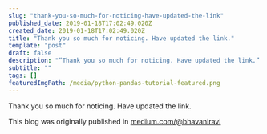 ```yaml
---
slug: "thank-you-so-much-for-noticing-have-updated-the-link"
published_date: 2019-01-18T17:02:49.020Z
created_date: 2019-01-18T17:02:49.020Z
title: "Thank you so much for noticing. Have updated the link."
template: "post"
draft: false
description: "“Thank you so much for noticing. Have updated the link.” is published by Bhavani Ravi"
subtitle: ""
tags: []
featuredImgPath: /media/python-pandas-tutorial-featured.png
---
```

Thank you so much for noticing. Have updated the link.

This blog was originally published in [medium.com/@bhavaniravi](https://medium.com/@bhavaniravi)
